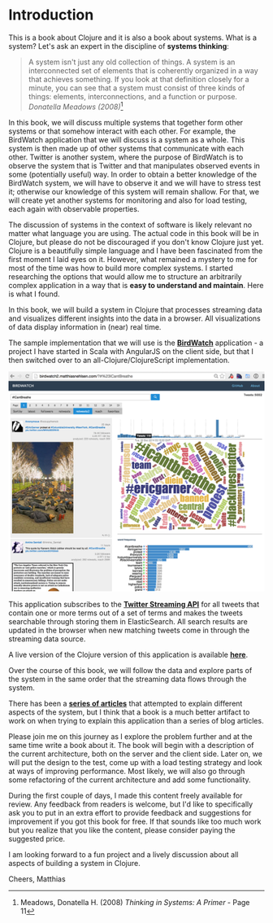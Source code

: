 # Introduction

This is a book about Clojure and it is also a book about systems. What is a system? Let's ask an expert in the discipline of **systems thinking**:

> A system isn't just any old collection of things. A system is an interconnected set of
elements that is coherently organized in a way that achieves something. If you look at that definition closely for a minute, you can see that a system must consist of three kinds of things: elements, interconnections, and a function or purpose. 
> _Donatella Meadows (2008)_[^Meadows]

In this book, we will discuss multiple systems that together form other systems or that somehow interact with each other. For example, the BirdWatch application that we will discuss is a system as a whole. This system is then made up of other systems that communicate with each other. Twitter is another system, where the purpose of BirdWatch is to observe the system that is Twitter and that manipulates observed events in some (potentially useful) way. In order to obtain a better knowledge of the BirdWatch system, we will have to observe it and we will have to stress test it; otherwise our knowledge of this system will remain shallow. For that, we will create yet another systems for monitoring and also for load testing, each again with observable properties.

The discussion of systems in the context of software is likely relevant no matter what language you are using. The actual code in this book will be in Clojure, but please do not be discouraged if you don't know Clojure just yet. Clojure is a beautifully simple language and I have been fascinated from the first moment I laid eyes on it. However, what remained a mystery to me for most of the time was how to build more complex systems. I started researching the options that would allow me to structure an arbitrarily complex application in a way that is **easy to understand and maintain**. Here is what I found.

In this book, we will build a system in Clojure that processes streaming data and visualizes different insights into the data in a browser. All visualizations of data display information in (near) real time.

The sample implementation that we will use is the **[BirdWatch](https://github.com/matthiasn/BirdWatch)** application - a project I have started in Scala with AngularJS on the client side, but that I then switched over to an all-Clojure/ClojureScript implementation.

![Screenshot](images/screenshot.png)

This application subscribes to the **[Twitter Streaming API](https://dev.twitter.com/docs/streaming-apis)** for all tweets that contain one or more terms out of a set of terms and makes the tweets searchable through storing them in ElasticSearch. All search results are updated in the browser when new matching tweets come in through the streaming data source.

A live version of the Clojure version of this application is available **[here](http://birdwatch2.matthiasnehlsen.com/#*)**.

Over the course of this book, we will follow the data and explore parts of the system in the same order that the streaming data flows through the system.

There has been a **[series of articles](http://matthiasnehlsen.com/blog/2014/09/24/Building-Systems-in-Clojure-1/)** that attempted to explain different aspects of the system, but I think that a book is a much better artifact to work on when trying to explain this application than a series of blog articles.

Please join me on this journey as I explore the problem further and at the same time write a book about it. The book will begin with a description of the current architecture, both on the server and the client side. Later on, we will put the design to the test, come up with a load testing strategy and look at ways of improving performance. Most likely, we will also go through some refactoring of the current architecture and add some functionality.

During the first couple of days, I made this content freely available for review. Any feedback from readers is welcome, but I'd like to specifically ask you to put in an extra effort to provide feedback and suggestions for improvement if you got this book for free. If that sounds like too much work but you realize that you like the content, please consider paying the suggested price.

I am looking forward to a fun project and a lively discussion about all aspects of building a system in Clojure.

Cheers,
Matthias

[^Meadows]: Meadows, Donatella H. (2008) _Thinking in Systems: A Primer_ - Page 11
